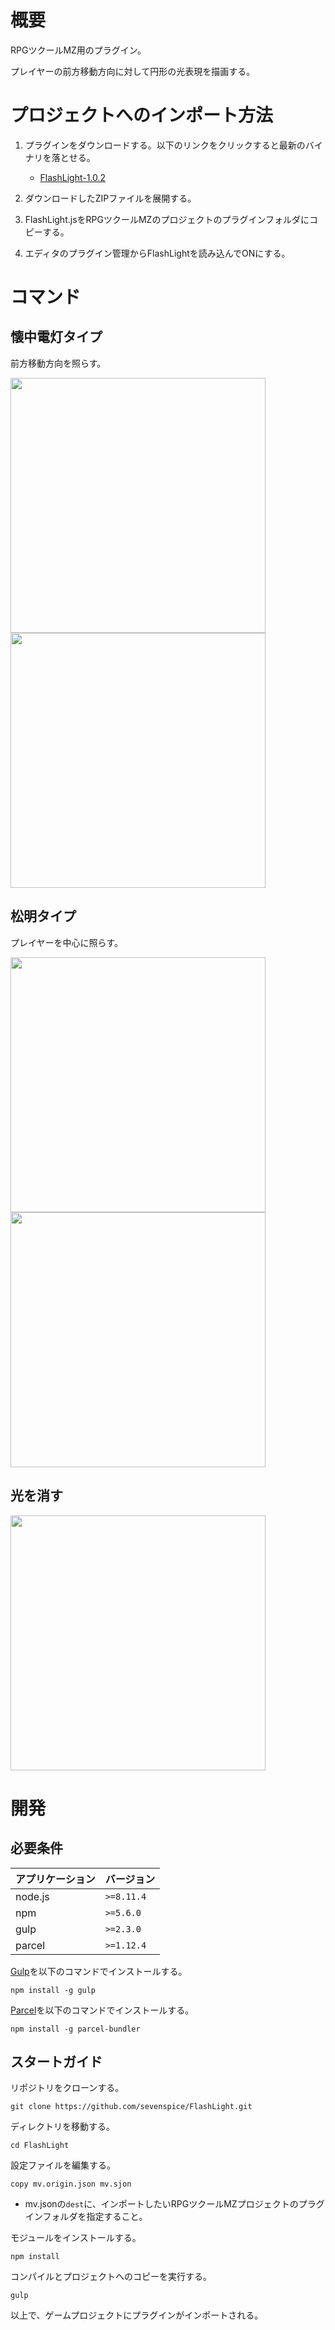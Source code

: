 # 概要

RPGツクールMZ用のプラグイン。

プレイヤーの前方移動方向に対して円形の光表現を描画する。

# プロジェクトへのインポート方法

1. プラグインをダウンロードする。以下のリンクをクリックすると最新のバイナリを落とせる。
    * [FlashLight-1.0.2](https://storage.googleapis.com/aurelia-github/rpgmaker-mz/flashlight/FlashLight-1.0.2.zip)

3. ダウンロードしたZIPファイルを展開する。

2. FlashLight.jsをRPGツクールMZのプロジェクトのプラグインフォルダにコピーする。

3. エディタのプラグイン管理からFlashLightを読み込んでONにする。


# コマンド

## 懐中電灯タイプ

前方移動方向を照らす。

<img src="https://storage.googleapis.com/aurelia-github/rpgmaker-mz/flashlight/command_example_light.png?raw=true" width="408px">

<img src="https://storage.googleapis.com/aurelia-github/rpgmaker-mz/flashlight/flashlight_light.gif?raw=true" width="408px">

## 松明タイプ

プレイヤーを中心に照らす。

<img src="https://storage.googleapis.com/aurelia-github/rpgmaker-mz/flashlight/command_example_torch.png?raw=true" width="408px">

<img src="https://storage.googleapis.com/aurelia-github/rpgmaker-mz/flashlight/flashlight_torch.gif?raw=true" width="408px">

## 光を消す

<img src="https://storage.googleapis.com/aurelia-github/rpgmaker-mz/flashlight/command_example_off.png?raw=true" width="408px">

# 開発

## 必要条件

| アプリケーション | バージョン               |
| :--------------- | :----------------------- |
| node.js          | `>=8.11.4`               |
| npm              | `>=5.6.0`                |
| gulp             | `>=2.3.0`                |
| parcel           | `>=1.12.4`               |

[Gulp](https://gulpjs.com/)を以下のコマンドでインストールする。
```
npm install -g gulp
```

[Parcel](https://ja.parceljs.org/)を以下のコマンドでインストールする。
```
npm install -g parcel-bundler
```


## スタートガイド

リポジトリをクローンする。
```
git clone https://github.com/sevenspice/FlashLight.git
```

ディレクトリを移動する。
```
cd FlashLight
```

設定ファイルを編集する。
```
copy mv.origin.json mv.sjon
```
* mv.jsonの`dest`に、インポートしたいRPGツクールMZプロジェクトのプラグインフォルダを指定すること。

モジュールをインストールする。
```
npm install
```

コンパイルとプロジェクトへのコピーを実行する。
```
gulp
```

以上で、ゲームプロジェクトにプラグインがインポートされる。
